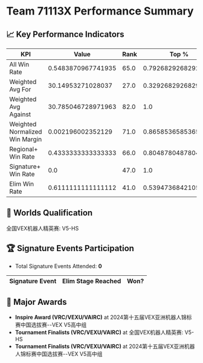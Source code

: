# Team 71113X Performance Summary

## 📈 Key Performance Indicators
| KPI | Value | Rank | Top % |
| --- | ----- | ---- | ----- |
| All Win Rate | 0.5483870967741935 | 65.0 | 0.7926829268292683 |
| Weighted Avg For | 30.14953271028037 | 27.0 | 0.32926829268292684 |
| Weighted Avg Against | 30.785046728971963 | 82.0 | 1.0 |
| Weighted Normalized Win Margin | 0.002196002352129 | 71.0 | 0.8658536585365854 |
| Regional+ Win Rate | 0.4333333333333333 | 66.0 | 0.8048780487804879 |
| Signature+ Win Rate | 0.0 | 47.0 | 1.0 |
| Elim Win Rate | 0.6111111111111112 | 41.0 | 0.5394736842105263 |


## 🎯 Worlds Qualification
全国VEX机器人精英赛: V5-HS

## 🏆 Signature Events Participation
- Total Signature Events Attended: **0**

| Signature Event | Elim Stage Reached | Won? |
|:----------------|:-------------------|:----|


## 🥇 Major Awards
- **Inspire Award (VRC/VEXU/VAIRC)** at 2024第十五届VEX亚洲机器人锦标赛中国选拔赛--VEX V5高中组
- **Tournament Finalists (VRC/VEXU/VAIRC)** at 全国VEX机器人精英赛: V5-HS
- **Tournament Finalists (VRC/VEXU/VAIRC)** at 2024第十五届VEX亚洲机器人锦标赛中国选拔赛--VEX V5高中组

